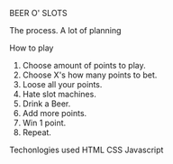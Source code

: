 BEER O' SLOTS

The process.
A lot of planning




How to play
1. Choose amount of points to play.
2. Choose X's how many points to bet.
3. Loose all your points.
4. Hate slot machines.
5. Drink a Beer.
6. Add more points.
7. Win 1 point.
8. Repeat.

Techonlogies used
HTML
CSS
Javascript
